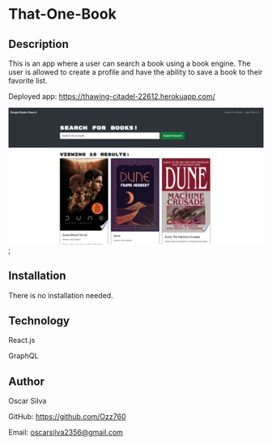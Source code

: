# That-One-Book

## Description 
This is an app where a user can search a book using a book engine. The user is allowed to create a profile and have the ability to save a book to their favorite list. 

Deployed app: https://thawing-citadel-22612.herokuapp.com/

![Screen shot of the Book Search App](./Images/bookD.png); 

## Installation 
There is no installation needed. 

## Technology 

React.js 

GraphQL 

## Author
Oscar Silva 

GitHub: https://github.com/Ozz760 

Email: oscarsilva2356@gmail.com 


